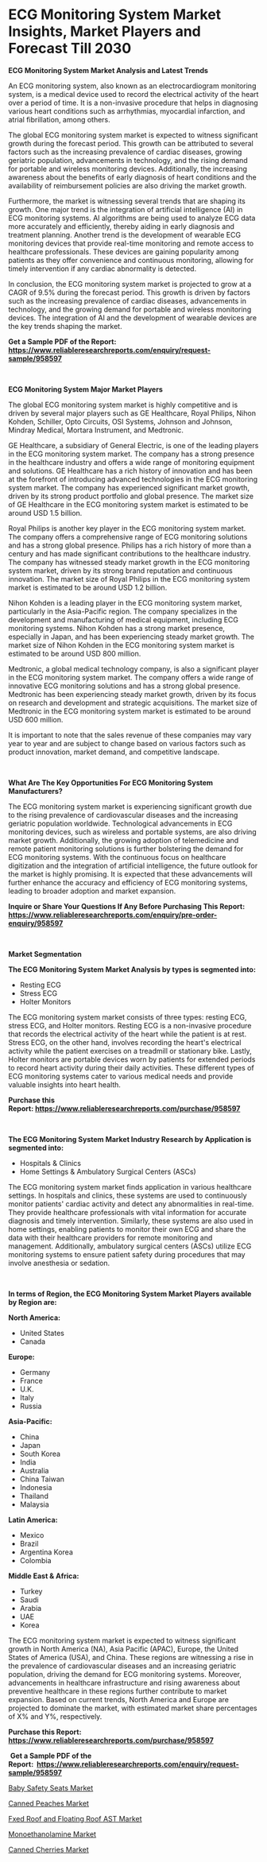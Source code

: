 <p><h1>ECG Monitoring System Market Insights, Market Players and Forecast Till 2030</h1></p><p><strong>ECG Monitoring System Market Analysis and Latest Trends</strong></p>
<p><p>An ECG monitoring system, also known as an electrocardiogram monitoring system, is a medical device used to record the electrical activity of the heart over a period of time. It is a non-invasive procedure that helps in diagnosing various heart conditions such as arrhythmias, myocardial infarction, and atrial fibrillation, among others.</p><p>The global ECG monitoring system market is expected to witness significant growth during the forecast period. This growth can be attributed to several factors such as the increasing prevalence of cardiac diseases, growing geriatric population, advancements in technology, and the rising demand for portable and wireless monitoring devices. Additionally, the increasing awareness about the benefits of early diagnosis of heart conditions and the availability of reimbursement policies are also driving the market growth.</p><p>Furthermore, the market is witnessing several trends that are shaping its growth. One major trend is the integration of artificial intelligence (AI) in ECG monitoring systems. AI algorithms are being used to analyze ECG data more accurately and efficiently, thereby aiding in early diagnosis and treatment planning. Another trend is the development of wearable ECG monitoring devices that provide real-time monitoring and remote access to healthcare professionals. These devices are gaining popularity among patients as they offer convenience and continuous monitoring, allowing for timely intervention if any cardiac abnormality is detected.</p><p>In conclusion, the ECG monitoring system market is projected to grow at a CAGR of 9.5% during the forecast period. This growth is driven by factors such as the increasing prevalence of cardiac diseases, advancements in technology, and the growing demand for portable and wireless monitoring devices. The integration of AI and the development of wearable devices are the key trends shaping the market.</p></p>
<p><strong>Get a Sample PDF of the Report:&nbsp; <a href="https://www.reliableresearchreports.com/enquiry/request-sample/958597">https://www.reliableresearchreports.com/enquiry/request-sample/958597</a></strong></p>
<p>&nbsp;</p>
<p><strong>ECG Monitoring System Major Market Players</strong></p>
<p><p>The global ECG monitoring system market is highly competitive and is driven by several major players such as GE Healthcare, Royal Philips, Nihon Kohden, Schiller, Opto Circuits, OSI Systems, Johnson and Johnson, Mindray Medical, Mortara Instrument, and Medtronic.</p><p>GE Healthcare, a subsidiary of General Electric, is one of the leading players in the ECG monitoring system market. The company has a strong presence in the healthcare industry and offers a wide range of monitoring equipment and solutions. GE Healthcare has a rich history of innovation and has been at the forefront of introducing advanced technologies in the ECG monitoring system market. The company has experienced significant market growth, driven by its strong product portfolio and global presence. The market size of GE Healthcare in the ECG monitoring system market is estimated to be around USD 1.5 billion.</p><p>Royal Philips is another key player in the ECG monitoring system market. The company offers a comprehensive range of ECG monitoring solutions and has a strong global presence. Philips has a rich history of more than a century and has made significant contributions to the healthcare industry. The company has witnessed steady market growth in the ECG monitoring system market, driven by its strong brand reputation and continuous innovation. The market size of Royal Philips in the ECG monitoring system market is estimated to be around USD 1.2 billion.</p><p>Nihon Kohden is a leading player in the ECG monitoring system market, particularly in the Asia-Pacific region. The company specializes in the development and manufacturing of medical equipment, including ECG monitoring systems. Nihon Kohden has a strong market presence, especially in Japan, and has been experiencing steady market growth. The market size of Nihon Kohden in the ECG monitoring system market is estimated to be around USD 800 million.</p><p>Medtronic, a global medical technology company, is also a significant player in the ECG monitoring system market. The company offers a wide range of innovative ECG monitoring solutions and has a strong global presence. Medtronic has been experiencing steady market growth, driven by its focus on research and development and strategic acquisitions. The market size of Medtronic in the ECG monitoring system market is estimated to be around USD 600 million.</p><p>It is important to note that the sales revenue of these companies may vary year to year and are subject to change based on various factors such as product innovation, market demand, and competitive landscape.</p></p>
<p>&nbsp;</p>
<p><strong>What Are The Key Opportunities For ECG Monitoring System Manufacturers?</strong></p>
<p><p>The ECG monitoring system market is experiencing significant growth due to the rising prevalence of cardiovascular diseases and the increasing geriatric population worldwide. Technological advancements in ECG monitoring devices, such as wireless and portable systems, are also driving market growth. Additionally, the growing adoption of telemedicine and remote patient monitoring solutions is further bolstering the demand for ECG monitoring systems. With the continuous focus on healthcare digitization and the integration of artificial intelligence, the future outlook for the market is highly promising. It is expected that these advancements will further enhance the accuracy and efficiency of ECG monitoring systems, leading to broader adoption and market expansion.</p></p>
<p><strong>Inquire or Share Your Questions If Any Before Purchasing This Report: <a href="https://www.reliableresearchreports.com/enquiry/pre-order-enquiry/958597">https://www.reliableresearchreports.com/enquiry/pre-order-enquiry/958597</a></strong></p>
<p>&nbsp;</p>
<p><strong>Market Segmentation</strong></p>
<p><strong>The ECG Monitoring System Market Analysis by types is segmented into:</strong></p>
<p><ul><li>Resting ECG</li><li>Stress ECG</li><li>Holter Monitors</li></ul></p>
<p><p>The ECG monitoring system market consists of three types: resting ECG, stress ECG, and Holter monitors. Resting ECG is a non-invasive procedure that records the electrical activity of the heart while the patient is at rest. Stress ECG, on the other hand, involves recording the heart's electrical activity while the patient exercises on a treadmill or stationary bike. Lastly, Holter monitors are portable devices worn by patients for extended periods to record heart activity during their daily activities. These different types of ECG monitoring systems cater to various medical needs and provide valuable insights into heart health.</p></p>
<p><strong>Purchase this Report:&nbsp;<a href="https://www.reliableresearchreports.com/purchase/958597">https://www.reliableresearchreports.com/purchase/958597</a></strong></p>
<p>&nbsp;</p>
<p><strong>The ECG Monitoring System Market Industry Research by Application is segmented into:</strong></p>
<p><ul><li>Hospitals & Clinics</li><li>Home Settings & Ambulatory Surgical Centers (ASCs)</li></ul></p>
<p><p>The ECG monitoring system market finds application in various healthcare settings. In hospitals and clinics, these systems are used to continuously monitor patients' cardiac activity and detect any abnormalities in real-time. They provide healthcare professionals with vital information for accurate diagnosis and timely intervention. Similarly, these systems are also used in home settings, enabling patients to monitor their own ECG and share the data with their healthcare providers for remote monitoring and management. Additionally, ambulatory surgical centers (ASCs) utilize ECG monitoring systems to ensure patient safety during procedures that may involve anesthesia or sedation.</p></p>
<p>&nbsp;</p>
<p><strong>In terms of Region, the ECG Monitoring System Market Players available by Region are:</strong></p>
<p>
    <p> <strong> North America: </strong>
        <ul>
            <li>United States</li>
            <li>Canada</li>
        </ul>
        </p> 
    <p> <strong> Europe: </strong>
        <ul>
            <li>Germany</li>
            <li>France</li>
            <li>U.K.</li>
            <li>Italy</li>
            <li>Russia</li>
        </ul>
        </p> 
    <p> <strong> Asia-Pacific: </strong>
        <ul>
            <li>China</li>
            <li>Japan</li>
            <li>South Korea</li>
            <li>India</li>
            <li>Australia</li>
            <li>China Taiwan</li>
            <li>Indonesia</li>
            <li>Thailand</li>
            <li>Malaysia</li>
        </ul>
        </p> 
    <p> <strong> Latin America: </strong>
        <ul>
            <li>Mexico</li>
            <li>Brazil</li>
            <li>Argentina Korea</li>
            <li>Colombia</li>
        </ul>
        </p> 
    <p> <strong> Middle East & Africa: </strong>
        <ul>
            <li>Turkey</li>
            <li>Saudi</li>
            <li>Arabia</li>
            <li>UAE</li>
            <li>Korea</li>
        </ul>
    </p>
    </p>
<p><p>The ECG monitoring system market is expected to witness significant growth in North America (NA), Asia Pacific (APAC), Europe, the United States of America (USA), and China. These regions are witnessing a rise in the prevalence of cardiovascular diseases and an increasing geriatric population, driving the demand for ECG monitoring systems. Moreover, advancements in healthcare infrastructure and rising awareness about preventive healthcare in these regions further contribute to market expansion. Based on current trends, North America and Europe are projected to dominate the market, with estimated market share percentages of X% and Y%, respectively.</p></p>
<p><strong>Purchase this Report: <a href="https://www.reliableresearchreports.com/purchase/958597">https://www.reliableresearchreports.com/purchase/958597</a></strong></p>
<p>&nbsp;<strong>Get a Sample PDF of the Report:&nbsp;&nbsp;<a href="https://www.reliableresearchreports.com/enquiry/request-sample/958597">https://www.reliableresearchreports.com/enquiry/request-sample/958597</a></strong></p>
<p><strong></strong></p>
<p><p><a href="https://github.com/GroverBarry/Market-Research-Report-List-1/blob/main/baby-safety-seats-market.md">Baby Safety Seats Market</a></p><p><a href="https://www.reportprime.com/canned-peaches-r6334">Canned Peaches Market</a></p><p><a href="https://medium.com/@darrensipes2023/fxed-roof-and-floating-roof-ast-market-size-growth-forecast-2023-2030-fd45eb4d694a">Fxed Roof and Floating Roof AST Market</a></p><p><a href="https://www.linkedin.com/pulse/monoethanolamine-market-research-report-provides-thorough-0wyce/">Monoethanolamine Market</a></p><p><a href="https://www.reportprime.com/canned-cherries-r6338">Canned Cherries Market</a></p></p>